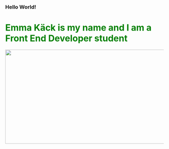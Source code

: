 ### Hello World!
<h1 style="color:green;"> Emma Käck is my name and I am a Front End Developer student </h1>
<img src="https://user-images.githubusercontent.com/94171464/151562552-39970616-3bd3-4df8-a474-a45c00e58869.gif" width= "1200" height="300">

<!--![Github gif bricks](https://user-images.githubusercontent.com/94171464/151562552-39970616-3bd3-4df8-a474-a45c00e58869.gif)-->
<!--
**emkeke/emkeke** is a ✨ _special_ ✨ repository because its `README.md` (this file) appears on your GitHub profile.

Here are some ideas to get you started:

- 🔭 I’m currently working on ...
- 🌱 I’m currently learning ...
- 👯 I’m looking to collaborate on ...
- 🤔 I’m looking for help with ...
- 💬 Ask me about ...
- 📫 How to reach me: ...
- 😄 Pronouns: ...
- ⚡ Fun fact: ...
-->
